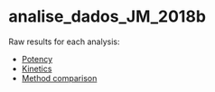 # analise_dados_JM_2018b

Raw results for each analysis:

- [Potency](results/potency.md)
- [Kinetics](results/kinetics.md)
- [Method comparison](results/mc.md)
